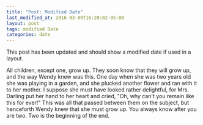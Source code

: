 ```yaml
---
title: "Post: Modified Date"
last_modified_at: 2016-03-09T16:20:02-05:00
layout: post
tags: modified Date
categories: date
---
```


This post has been updated and should show a modified date if used in a layout.
<!--more-->

All children, except one, grow up. They soon know that they will grow up, and the way Wendy knew was this. One day when she was two years old she was playing in a garden, and she plucked another flower and ran with it to her mother. I suppose she must have looked rather delightful, for Mrs. Darling put her hand to her heart and cried, "Oh, why can't you remain like this for ever!" This was all that passed between them on the subject, but henceforth Wendy knew that she must grow up. You always know after you are two. Two is the beginning of the end.
